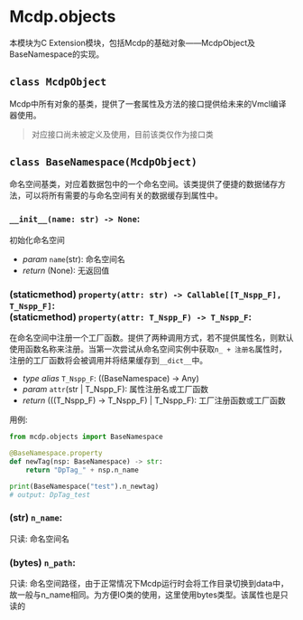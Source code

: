 # Mcdp.objects

本模块为C Extension模块，包括Mcdp的基础对象——McdpObject及BaseNamespace的实现。

## `class McdpObject` 

Mcdp中所有对象的基类，提供了一套属性及方法的接口提供给未来的Vmcl编译器使用。

> 对应接口尚未被定义及使用，目前该类仅作为接口类

## `class BaseNamespace(McdpObject)`

命名空间基类，对应着数据包中的一个命名空间。该类提供了便捷的数据储存方法，可以将所有需要的与命名空间有关的数据缓存到属性中。

### `__init__(name: str) -> None`:
初始化命名空间
- *param* `name`(str): 命名空间名
- *return* (None): 无返回值

### (staticmethod) `property(attr: str) -> Callable[[T_Nspp_F], T_Nspp_F]`: <br>(staticmethod) `property(attr: T_Nspp_F) -> T_Nspp_F`:

在命名空间中注册一个工厂函数。提供了两种调用方式，若不提供属性名，则默认使用函数名称来注册。当第一次尝试从命名空间实例中获取`n_ + 注册名`属性时，注册的工厂函数将会被调用并将结果缓存到`__dict__`中。

- *type alias* `T_Nspp_F`: ((BaseNamespace) -> Any)
- *param* `attr`(str | T_Nspp_F): 属性注册名或工厂函数
- *return* (((T_Nspp_F) -> T_Nspp_F) | T_Nspp_F): 工厂注册函数或工厂函数

用例:

```py
from mcdp.objects import BaseNamespace

@BaseNamespace.property
def newTag(nsp: BaseNamespace) -> str:
    return "DpTag_" + nsp.n_name

print(BaseNamespace("test").n_newtag)
# output: DpTag_test
```
### (str) `n_name`:
只读: 命名空间名

### (bytes) `n_path`:
只读: 命名空间路径，由于正常情况下Mcdp运行时会将工作目录切换到data中，故一般与n_name相同。为方便IO类的使用，这里使用bytes类型。该属性也是只读的
